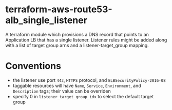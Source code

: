 # terraform-aws-route53-alb_single_listener
A terraform module which provisions a DNS record that points to an Application LB that has a single listener. Listener rules might be added along with a list of target group arns and a listener-target_group mapping.


# Conventions
- the listener use port `443`, `HTTPS` protocol, and `ELBSecurityPolicy-2016-08`
- taggable resources will have `Name`, `Service`, `Environment`, and `Description` tags; their value can be overriden
- specify 0 in `listener_target_group_idx` to select the default target group
